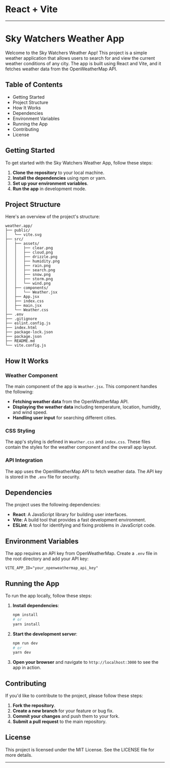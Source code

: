 # React + Vite

---

# Sky Watchers Weather App

Welcome to the Sky Watchers Weather App! This project is a simple weather application that allows users to search for and view the current weather conditions of any city. The app is built using React and Vite, and it fetches weather data from the OpenWeatherMap API.

## Table of Contents

- Getting Started
- Project Structure
- How It Works
- Dependencies
- Environment Variables
- Running the App
- Contributing
- License

## Getting Started

To get started with the Sky Watchers Weather App, follow these steps:

1. **Clone the repository** to your local machine.
2. **Install the dependencies** using npm or yarn.
3. **Set up your environment variables**.
4. **Run the app** in development mode.

## Project Structure

Here's an overview of the project's structure:

```
weather.app/
├── public/
│   └── vite.svg
├── src/
│   ├── assets/
│   │   ├── clear.png
│   │   ├── cloud.png
│   │   ├── drizzle.png
│   │   ├── humidity.png
│   │   ├── rain.png
│   │   ├── search.png
│   │   ├── snow.png
│   │   ├── storm.png
│   │   └── wind.png
│   ├── components/
│   │   └── Weather.jsx
│   ├── App.jsx
│   ├── index.css
│   ├── main.jsx
│   └── Weather.css
├── .env
├── .gitignore
├── eslint.config.js
├── index.html
├── package-lock.json
├── package.json
├── README.md
└── vite.config.js
```

## How It Works

### Weather Component

The main component of the app is `Weather.jsx`. This component handles the following:

- **Fetching weather data** from the OpenWeatherMap API.
- **Displaying the weather data** including temperature, location, humidity, and wind speed.
- **Handling user input** for searching different cities.

### CSS Styling

The app's styling is defined in `Weather.css` and `index.css`. These files contain the styles for the weather component and the overall app layout.

### API Integration

The app uses the OpenWeatherMap API to fetch weather data. The API key is stored in the `.env` file for security.

## Dependencies

The project uses the following dependencies:

- **React**: A JavaScript library for building user interfaces.
- **Vite**: A build tool that provides a fast development environment.
- **ESLint**: A tool for identifying and fixing problems in JavaScript code.

## Environment Variables

The app requires an API key from OpenWeatherMap. Create a `.env` file in the root directory and add your API key:

```
VITE_APP_ID="your_openweathermap_api_key"
```

## Running the App

To run the app locally, follow these steps:

1. **Install dependencies**:

   ```bash
   npm install
   # or
   yarn install
   ```

2. **Start the development server**:

   ```bash
   npm run dev
   # or
   yarn dev
   ```

3. **Open your browser** and navigate to `http://localhost:3000` to see the app in action.

## Contributing

If you'd like to contribute to the project, please follow these steps:

1. **Fork the repository**.
2. **Create a new branch** for your feature or bug fix.
3. **Commit your changes** and push them to your fork.
4. **Submit a pull request** to the main repository.

## License

This project is licensed under the MIT License. See the LICENSE file for more details.

---
